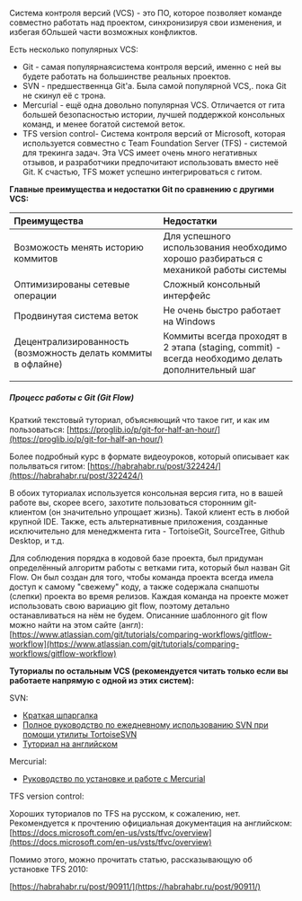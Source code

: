Система контроля версий \(VCS\) - это ПО, которое позволяет команде совместно работать над проектом, синхронизируя свои изменения, и избегая бОльшей части возможных конфликтов.

Есть несколько популярных VCS:

* Git - самая популярнаясистема контроля версий, именно с ней вы будете работать на большинстве реальных проектов. 
* SVN - предшественнца Git'a. Была самой популярной VCS,. пока Git не скинул её с трона.
* Mercurial - ещё одна довольно популярная VCS. Отличается от гита большей безопасностью истории, лучшей поддержкой консольных команд, и менее богатой системой веток.
* TFS version control- Система контроля версий от Microsoft, которая используется совместно с Team Foundation Server \(TFS\) - системой для трекинга задач. Эта VCS имеет очень много негативных отзывов, и разработчики предпочитают использовать вместо неё Git. К счастью, TFS может успешно интегрироваться с гитом.

**Главные преимущества и недостатки Git по сравнению с другими VCS:**

| Преимущества | Недостатки |
| :--- | :--- |
| Возможость менять историю коммитов | Для успешного использования необходимо хорошо разбираться с механикой работы системы |
| Оптимизированы сетевые операции | Сложный консольный интерфейс |
| Продвинутая система веток | Не очень быстро работает на Windows |
| Децентрализированность \(возможность делать коммиты в офлайне\) | Коммиты всегда проходят в 2 этапа \(staging, commit\) - всегда необходимо делать дополнительный шаг |
|  |  |

##### Процесс работы с Git \(Git Flow\)

Краткий текстовый туториал, объясняющий что такое гит, и как им пользоваться: [https://proglib.io/p/git-for-half-an-hour/](https://proglib.io/p/git-for-half-an-hour/)

Более подробный курс в формате видеоуроков, который описывает как польлваться гитом: [https://habrahabr.ru/post/322424/](https://habrahabr.ru/post/322424/)

В обоих туториалах используется консольная версия гита, но в вашей работе вы, скорее всего, захотите пользоваться сторонним git-клиентом \(он значительно упрощает жизнь\). Такой клиент есть в любой крупной IDE. Также, есть альтернативные приложения, созданные исключительно для менеджмента гита - TortoiseGit, SourceTree, Github Desktop, и т.д.

Для соблюдения порядка в кодовой базе проекта, был придуман определённый алгоритм работы с ветками гита, который был назван Git Flow. Он был создан для того, чтобы команда проекта всегда имела доступ к самому "свежему" коду, а также содержала снапшоты \(слепки\) проекта во время релизов. Каждая команда на проекте может использовать свою вариацию git flow, поэтому детально останавливаться на нём не будем. Описанние шаблонного git flow можно найти на этом сайте \(англ\): [https://www.atlassian.com/git/tutorials/comparing-workflows/gitflow-workflow](https://www.atlassian.com/git/tutorials/comparing-workflows/gitflow-workflow)

**Туториалы по остальным VCS \(рекомендуется читать только если вы работаете напрямую с одной из этих систем\):**

SVN:

* [Краткая шпаргалка](https://users.livejournal.com/-winnie/407870.html) 
* [Полное руководство по ежедневному использованию SVN при помощи утилиты TortoiseSVN](https://tortoisesvn.net/docs/release/TortoiseSVN_ru/tsvn-dug.html)
* [Туториал на английском ](https://www.tutorialspoint.com/svn/index.htm)

Mercurial:

* [Руководство по установке и работе с Mercurial](https://www.mercurial-scm.org/wiki/RussianTutorial)

TFS version control:

Хороших туториалов по TFS на русском, к сожалению, нет. Рекомендуется к прочтению официальная документация на  английском: [https://docs.microsoft.com/en-us/vsts/tfvc/overview](https://docs.microsoft.com/en-us/vsts/tfvc/overview)

Помимо этого, можно прочитать статью, рассказывающую об установке TFS 2010:

[https://habrahabr.ru/post/90911/](https://habrahabr.ru/post/90911/)

